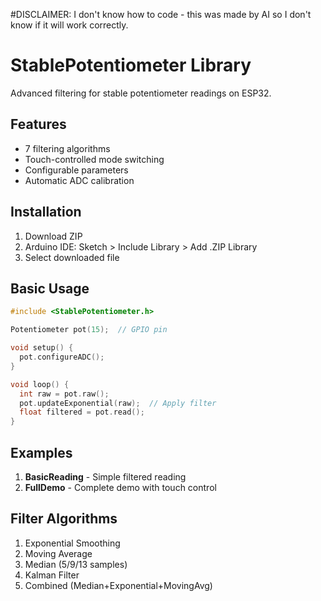#DISCLAIMER: I don't know how to code - this was made by AI so I don't know if it will work correctly.

# StablePotentiometer Library

Advanced filtering for stable potentiometer readings on ESP32. 

## Features
- 7 filtering algorithms
- Touch-controlled mode switching
- Configurable parameters
- Automatic ADC calibration

## Installation
1. Download ZIP
2. Arduino IDE: Sketch > Include Library > Add .ZIP Library
3. Select downloaded file

## Basic Usage
```cpp
#include <StablePotentiometer.h>

Potentiometer pot(15);  // GPIO pin

void setup() {
  pot.configureADC();
}

void loop() {
  int raw = pot.raw();
  pot.updateExponential(raw);  // Apply filter
  float filtered = pot.read();
}
```

## Examples
1. **BasicReading** - Simple filtered reading
2. **FullDemo** - Complete demo with touch control

## Filter Algorithms
1. Exponential Smoothing
2. Moving Average
3. Median (5/9/13 samples)
4. Kalman Filter
5. Combined (Median+Exponential+MovingAvg)
